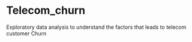 # Telecom_churn

Exploratory data analysis to understand the factors that leads to telecom customer Churn
